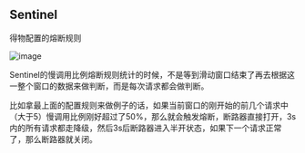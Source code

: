 ## Sentinel

得物配置的熔断规则

![image](/images/tolerance/sentinel1.png)

Sentinel的慢调用比例熔断规则统计的时候，不是等到滑动窗口结束了再去根据这一整个窗口的数据来做判断，而是每次请求都会做判断。

比如拿最上面的配置规则来做例子的话，如果当前窗口的刚开始的前几个请求中（大于5）慢调用比例刚好超过了50%，那么就会触发熔断，断路器直接打开，3s内的所有请求都走降级，然后3s后断路器进入半开状态，如果下一个请求正常了，那么断路器就关闭。 